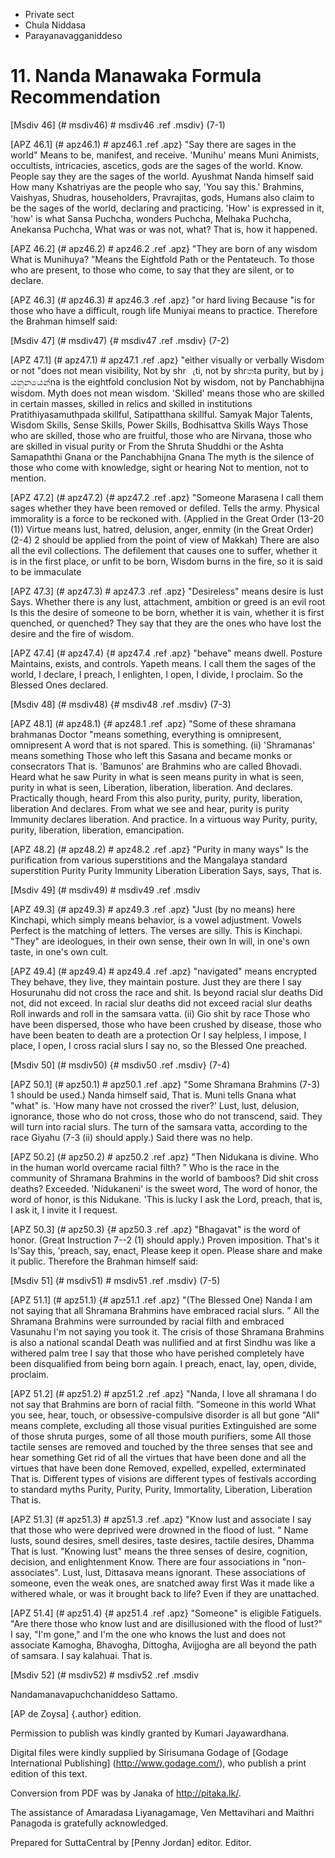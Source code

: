 - Private sect
- Chula Niddasa
- Parayanavagganiddeso

# 11. Nanda Manawaka Formula Recommendation

[Msdiv 46] (# msdiv46) # msdiv46 .ref .msdiv} (7-1)

[APZ 46.1] (# apz46.1) # apz46.1 .ref .apz} "Say there are sages in the world"
Means to be, manifest, and receive. 'Munihu' means Muni
Animists, occultists, intricacies, ascetics, gods are the sages of the world.
Know. People say they are the sages of the world. Ayushmat Nanda himself said
How many Kshatriyas are the people who say, 'You say this.'
Brahmins, Vaishyas, Shudras, householders, Pravrajitas, gods,
Humans also claim to be the sages of the world, declaring and practicing.
'How' is expressed in it, 'how' is what Sansa Puchcha, wonders
Puchcha, Melhaka Puchcha, Anekansa Puchcha, What was or was not, what?
That is, how it happened.

[APZ 46.2] (# apz46.2) # apz46.2 .ref .apz} "They are born of any wisdom
What is Munihuya? ”Means the Eightfold Path or the Pentateuch.
To those who are present, to those who come, to say that they are silent, or to declare.

[APZ 46.3] (# apz46.3) # apz46.3 .ref .apz} "or hard living
Because "is for those who have a difficult, rough life
Muniyai means to practice. Therefore the Brahman himself said:

[Msdiv 47] (# msdiv47) {# msdiv47 .ref .msdiv} (7-2)

[APZ 47.1] (# apz47.1) # apz47.1 .ref .apz} "either visually or verbally
Wisdom or not "does not mean visibility,
Not by shrැti, not by shrතta purity, but by j යනුනයෙන්na is the eightfold conclusion
Not by wisdom, not by Panchabhijna wisdom. Myth does not mean wisdom.
'Skilled' means those who are skilled in certain masses, skilled in relics and skilled in institutions
Pratithiyasamuthpada skillful, Satipatthana skillful. Samyak Major Talents,
Wisdom Skills, Sense Skills, Power Skills, Bodhisattva Skills Ways
Those who are skilled, those who are fruitful, those who are Nirvana, those who are skilled in visual purity or
From the Shruta Shuddhi or the Ashta Samapaththi Gnana or the Panchabhijna Gnana
The myth is the silence of those who come with knowledge, sight or hearing
Not to mention, not to mention.

[APZ 47.2] (# apz47.2) {# apz47.2 .ref .apz} "Someone Marasena
I call them sages whether they have been removed or defiled.
Tells the army. Physical immorality is a force to be reckoned with. (Applied in the Great Order (13-20 (1))
Virtue means lust, hatred, delusion, anger, enmity (in the Great Order)
(2-4) 2 should be applied from the point of view of Makkah) There are also all the evil collections.
The defilement that causes one to suffer, whether it is in the first place, or unfit to be born,
Wisdom burns in the fire, so it is said to be immaculate

[APZ 47.3] (# apz47.3) # apz47.3 .ref .apz} "Desireless" means desire is lust
Says. Whether there is any lust, attachment, ambition or greed is an evil root
Is this the desire of someone to be born, whether it is vain, whether it is first quenched, or quenched?
They say that they are the ones who have lost the desire and the fire of wisdom.

[APZ 47.4] (# apz47.4) {# apz47.4 .ref .apz} "behave" means dwell. Posture
Maintains, exists, and controls. Yapeth means. I call them the sages of the world,
I declare, I preach, I enlighten, I open, I divide, I proclaim.
So the Blessed Ones declared.

[Msdiv 48] (# msdiv48) {# msdiv48 .ref .msdiv} (7-3)

[APZ 48.1] (# apz48.1) {# apz48.1 .ref .apz} "Some of these shramana brahmanas
Doctor "means something, everything is omnipresent, omnipresent
A word that is not spared. This is something. (ii) 'Shramanas' means something
Those who left this Sasana and became monks or consecrators
That is. 'Bamunos' are Brahmins who are called Bhovadi. Heard what he saw
Purity in what is seen means purity in what is seen, purity in what is seen,
Liberation, liberation, liberation. And declares. Practically though, heard
From this also purity, purity, purity, liberation, liberation
And declares. From what we see and hear, purity is purity
Immunity declares liberation. And practice. In a virtuous way
Purity, purity, purity, liberation, liberation, emancipation.

[APZ 48.2] (# apz48.2) # apz48.2 .ref .apz} "Purity in many ways"
Is the purification from various superstitions and the Mangalaya standard superstition
Purity Purity Immunity Liberation Liberation Says, says,
That is.

[Msdiv 49] (# msdiv49) # msdiv49 .ref .msdiv

[APZ 49.3] (# apz49.3) # apz49.3 .ref .apz} "Just (by no means) here
Kinchapi, which simply means behavior, is a vowel adjustment. Vowels
Perfect is the matching of letters. The verses are silly. This is Kinchapi.
"They" are ideologues, in their own sense, their own
In will, in one's own taste, in one's own cult.

[APZ 49.4] (# apz49.4) # apz49.4 .ref .apz} "navigated" means encrypted
They behave, they live, they maintain posture. Just they are there
I say Hosurunahu did not cross the race and shit. Is beyond racial slur deaths
Did not, did not exceed. In racial slur deaths did not exceed racial slur deaths
Roll inwards and roll in the samsara vatta. (ii) Gio shit by race
Those who have been dispersed, those who have been crushed by disease, those who have been beaten to death are a protection
Or I say helpless, I impose, I place, I open, I cross racial slurs
I say no, so the Blessed One preached.

[Msdiv 50] (# msdiv50) {# msdiv50 .ref .msdiv} (7-4)

[APZ 50.1] (# apz50.1) # apz50.1 .ref .apz} "Some Shramana Brahmins
(7-3) 1 should be used.) Nanda himself said,
That is. Muni tells Gnana what "what" is. 'How many have not crossed the river?'
Lust, lust, delusion, ignorance, those who do not cross, those who do not transcend, said.
They will turn into racial slurs. The turn of the samsara vatta, according to the race
Giyahu (7-3 (ii) should apply.) Said there was no help.

[APZ 50.2] (# apz50.2) # apz50.2 .ref .apz} "Then Nidukana is divine.
Who in the human world overcame racial filth? ”
Who is the race in the community of Shramana Brahmins in the world of bamboos?
Did shit cross deaths? Exceeded. 'Nidukaneni' is the sweet word,
The word of honor, the word of honor, is this Nidukane. 'This is lucky
I ask the Lord, preach, that is, I ask it, I invite it
I request.

[APZ 50.3] (# apz50.3) {# apz50.3 .ref .apz} "Bhagavat" is the word of honor. (Great
Instruction 7--2 (1) should apply.) Proven imposition. That's it
Is'Say this, 'preach, say, enact,
Please keep it open. Please share and make it public.
Therefore the Brahman himself said:

[Msdiv 51] (# msdiv51) # msdiv51 .ref .msdiv} (7-5)

[APZ 51.1] (# apz51.1) {# apz51.1 .ref .apz} "(The Blessed One) Nanda
I am not saying that all Shramana Brahmins have embraced racial slurs. ”
All the Shramana Brahmins were surrounded by racial filth and embraced Vasunahu
I'm not saying you took it. The crisis of those Shramana Brahmins is also a national scandal
Death was nullified and at first Sindhu was like a withered palm tree
I say that those who have perished completely have been disqualified from being born again.
I preach, enact, lay, open, divide, proclaim.

[APZ 51.2] (# apz51.2) # apz51.2 .ref .apz} "Nanda, I love all shramana
I do not say that Brahmins are born of racial filth. ”Someone in this world
What you see, hear, touch, or obsessive-compulsive disorder is all but gone
"All" means complete, excluding all those visual purities
Extinguished are some of those shruta purges, some of all those mouth purifiers, some
All those tactile senses are removed and touched by the three senses that see and hear something
Get rid of all the virtues that have been done and all the virtues that have been done
Removed, expelled, expelled, exterminated
That is. Different types of visions are different types of festivals according to standard myths
Purity, Purity, Purity, Immortality, Liberation, Liberation
That is.

[APZ 51.3] (# apz51.3) # apz51.3 .ref .apz} "Know lust and associate
I say that those who were deprived were drowned in the flood of lust. "
Name lusts, sound desires, smell desires, taste desires, tactile desires, Dhamma
That is lust. "Knowing lust" means the three senses of desire, cognition, decision, and enlightenment
Know. There are four associations in "non-associates". Lust, lust,
Dittasava means ignorant. These associations of someone, even the weak ones, are snatched away first
Was it made like a withered whale, or was it brought back to life?
Even if they are unattached.

[APZ 51.4] (# apz51.4) {# apz51.4 .ref .apz} "Someone" is eligible
FatigueIs. "Are there those who know lust and are disillusioned with the flood of lust?"
I say, "I'm gone," and I'm the one who knows the lust and does not associate
Kamogha, Bhavogha, Dittogha, Avijjogha are all beyond the path of samsara.
I say kalahuai. That is.

[Msdiv 52] (# msdiv52) # msdiv52 .ref .msdiv

Nandamanavapuchchaniddeso Sattamo.

[AP de Zoysa] {.author} edition.

Permission to publish was kindly granted by Kumari Jayawardhana.

Digital files were kindly supplied by Sirisumana Godage of [Godage
International Publishing] (http://www.godage.com/), who publish a print
edition of this text.

Conversion from PDF was by Janaka of <http://pitaka.lk/>.

The assistance of Amaradasa Liyanagamage, Ven Mettavihari and Maithri
Panagoda is gratefully acknowledged.

Prepared for SuttaCentral by [Penny Jordan] editor. Editor.
